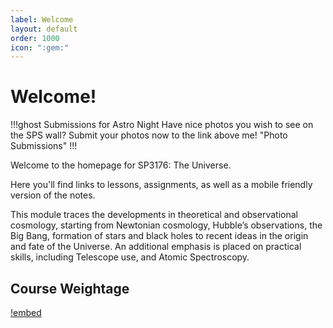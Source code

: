 ```yaml
---
label: Welcome
layout: default
order: 1000
icon: ":gem:"
---
```

# Welcome!

!!!ghost Submissions for Astro Night
Have nice photos you wish to see on the SPS wall? Submit your photos now to the link above me! "Photo Submissions"
!!!

Welcome to the homepage for SP3176: The Universe.

Here you'll find links to lessons, assignments, as well as a mobile friendly version of the notes.

This module traces the developments in theoretical and observational cosmology, starting from Newtonian cosmology, Hubble’s observations, the Big Bang, formation of stars and black holes to recent ideas in the origin and fate of the Universe. An additional emphasis is placed on practical skills, including Telescope use, and Atomic Spectroscopy.

## Course Weightage

[!embed](https://docs.google.com/spreadsheets/d/e/2PACX-1vTzBKI0Lhq4fygFTXvmPlUkmCPU71UEdanYEMQpgnFxpN_LkzLY95kHVQ5TclFCaeu_4l567TKhtDPn/pubhtml?gid=646510189&amp;single=true&amp;widget=true&amp;headers=false)
